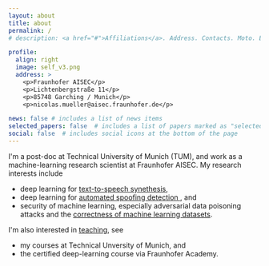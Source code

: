 ```yaml
---
layout: about
title: about
permalink: /
# description: <a href="#">Affiliations</a>. Address. Contacts. Moto. Etc.

profile:
  align: right
  image: self_v3.png
  address: >
    <p>Fraunhofer AISEC</p>
    <p>Lichtenbergstraße 11</p>
    <p>85748 Garching / Munich</p>
    <p>nicolas.mueller@aisec.fraunhofer.de</p>

news: false # includes a list of news items
selected_papers: false  # includes a list of papers marked as "selected={true}"
social: false  # includes social icons at the bottom of the page
---
```


I'm a post-doc at Technical University of Munich (TUM), and work as a machine-learning research scientist at Fraunhofer AISEC.
My research interests include
- deep learning for <a href="projects/creation/"> text-to-speech synethesis</a>,
- deep learning for <a href="projects/detection/"> automated spoofing detection </a>, and
- security of machine learning, especially adversarial data poisoning attacks and the <a href="projects/labelfix"> correctness of machine learning datasets</a>.

I'm also interested in <a href="teaching">teaching</a>, see 
- my courses at Technical Unversity of Munich, and
- the certified deep-learning course via Fraunhofer Academy.
